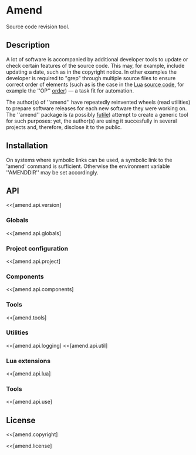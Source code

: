 # Amend 

Source code revision tool.

## Description

A lot of software is accompanied by additional developer tools to update or check
certain features of the source code. This may, for example, include updating a date,
such as in the copyright notice. In other examples the developer is required to "grep"
through multiple source files to ensure correct order of elements (such as is the
case in the [Lua](https://www.lua.org) [source code](https://github.com/lua), for example
the ''OP'' [order](https://github.com/lua/lua/blob/master/lopcodes.h)) — a task fit for
automation.

The author(s) of ''amend'' have repeatedly reinvented wheels (read utilities)
to prepare software releases for each new software they were working on. The ''amend''
package is (a possibly [futile](https://xkcd.com/927/)) attempt to create a generic
tool for such purposes: yet, the author(s) are using it succesfully in several projects
and, therefore, disclose it to the public.

## Installation

On systems where symbolic links can be used, a symbolic link to the 'amend' command
is sufficient. Otherwise the environment variable ''AMENDDIR'' may be set accordingly.

## API

<<[amend.api.version]

### Globals

<<[amend.api.globals]

### Project configuration

<<[amend.api.project]

### Components

<<[amend.api.components]

### Tools

<<[amend.tools]

### Utilities

<<[amend.api.logging]
<<[amend.api.util]

### Lua extensions

<<[amend.api.lua]

### Tools

<<[amend.api.use]

## License

<<[amend.copyright]

<<[amend.license] 

